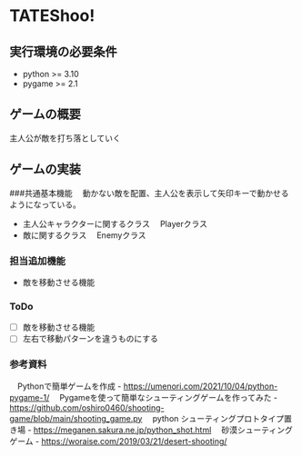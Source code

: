 # TATEShoo!
## 実行環境の必要条件
* python >= 3.10
* pygame >= 2.1

## ゲームの概要
主人公が敵を打ち落としていく

## ゲームの実装
###共通基本機能
　動かない敵を配置、主人公を表示して矢印キーで動かせるようになっている。
* 主人公キャラクターに関するクラス
　Playerクラス
* 敵に関するクラス
　Enemyクラス
### 担当追加機能
* 敵を移動させる機能
### ToDo
- [ ] 敵を移動させる機能
- [ ] 左右で移動パターンを違うものにする
### 参考資料
　Pythonで簡単ゲームを作成 - https://umenori.com/2021/10/04/python-pygame-1/
　Pygameを使って簡単なシューティングゲームを作ってみた - https://github.com/oshiro0460/shooting-game/blob/main/shooting_game.py
　python シューティングプロトタイプ置き場 - https://meganen.sakura.ne.jp/python_shot.html
　砂漠シューティングゲーム - https://woraise.com/2019/03/21/desert-shooting/
